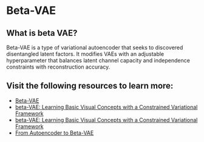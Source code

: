 # Beta-VAE 
## What is beta VAE?
Beta-VAE is a type of variational autoencoder that seeks to discovered disentangled latent factors. It modifies VAEs with an adjustable hyperparameter that balances latent channel capacity and independence constraints with reconstruction accuracy.
## Visit the following resources to learn more:
- [Beta-VAE](https://paperswithcode.com/method/beta-vae#:~:text=Beta%2DVAE%20is%20a%20type,independence%20constraints%20with%20reconstruction%20accuracy.)
- [beta-VAE: Learning Basic Visual Concepts with a Constrained Variational Framework](https://www.deepmind.com/publications/beta-vae-learning-basic-visual-concepts-with-a-constrained-variational-framework)
- [beta-VAE: Learning Basic Visual Concepts with a Constrained Variational Framework](https://www.youtube.com/watch?v=TlEhvCgGTIc)
- [From Autoencoder to Beta-VAE](https://lilianweng.github.io/posts/2018-08-12-vae/)

